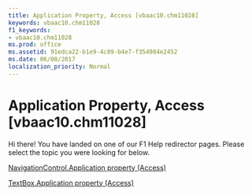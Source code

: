 ```yaml
---
title: Application Property, Access [vbaac10.chm11028]
keywords: vbaac10.chm11028
f1_keywords:
- vbaac10.chm11028
ms.prod: office
ms.assetid: 91edca22-b1e9-4c89-b4e7-f354984e2452
ms.date: 06/08/2017
localization_priority: Normal
---
```



# Application Property, Access [vbaac10.chm11028]

Hi there! You have landed on one of our F1 Help redirector pages. Please select the topic you were looking for below.

[NavigationControl.Application property (Access)](http://msdn.microsoft.com/library/b980f9dd-1d8e-8296-8e4a-17051b5fcd4e%28Office.15%29.aspx)

[TextBox.Application property (Access)](http://msdn.microsoft.com/library/84a7ea86-f31c-775d-2383-5ac8751dd0f1%28Office.15%29.aspx)


